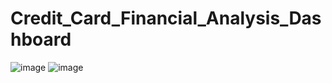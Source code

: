 # Credit_Card_Financial_Analysis_Dashboard
![image](https://github.com/GauravWadhwani5907/Credit_Card_Financial/assets/87112353/e806e411-6f84-44df-b7d9-55b74eed6bfb)
![image](https://github.com/GauravWadhwani5907/Credit_Card_Financial/assets/87112353/5bef0758-fc75-4483-a71a-67941b1cdd9b)

